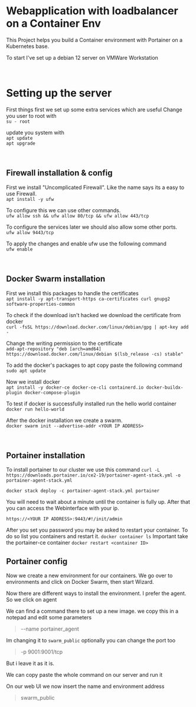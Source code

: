# Webapplication with loadbalancer on a Container Env

This Project helps you build a Container environment with Portainer on a Kubernetes base.

To start I've set up a debian 12 server on VMWare Workstation

<br  />

# Setting up the server

First things first we set up some extra services which are useful
Change you user to root with <br />
`su - root`

update you system with<br />
`apt update` <br />
`apt upgrade`

<br  />

## Firewall installation & config

First we install "Uncomplicated Firewall". Like the name says its a easy to use Firewall.<br />
`apt install -y ufw`

To configure this we can use other commands.<br />
`ufw allow ssh && ufw allow 80/tcp && ufw allow 443/tcp`

To configure the services later we should also allow some other ports.<br />
`ufw allow 9443/tcp`

To apply the changes and enable ufw use the following command<br />
`ufw enable`

<br  />

## Docker Swarm installation

First we install this packages to handle the certificates<br />
`apt install -y apt-transport-https ca-certificates curl gnupg2 software-properties-common`

To check if the download isn't hacked we download the certificate from docker<br />
`curl -fsSL https://download.docker.com/linux/debian/gpg | apt-key add -`

Change the writing permission to the certificate<br />
`add-apt-repository "deb [arch=amd64] https://download.docker.com/linux/debian $(lsb_release -cs) stable"`

To add the docker's packages to apt copy paste the following command<br />
`sudo apt update`

Now we install docker<br />
`apt install -y docker-ce docker-ce-cli containerd.io docker-buildx-plugin docker-compose-plugin`

To test if docker is successfully installed run the hello world container<br />
`docker run hello-world`

After the docker installation we create a swarm.<br />
`docker swarm init --advertise-addr <YOUR IP ADDRESS>`

<br  />

## Portainer installation

To install portainer to our cluster we use this command
`curl -L https://downloads.portainer.io/ce2-19/portainer-agent-stack.yml -o portainer-agent-stack.yml`

`docker stack deploy -c portainer-agent-stack.yml portainer`

You will need to wait about a minute until the container is fully up. After that you can access the Webinterface with your ip.

`https://<YOUR IP ADDRESS>:9443/#!/init/admin`

After you set you password you may be asked to restart your container. To do so list you containers and restart it.
`docker container ls`
Important take the portainer-ce container
`docker restart <container ID>`

## Portainer config

Now we create a new environment for our containers.
We go over to environments and click on Docker Swarm, then start Wizard.

Now there are different ways to install the environment. I prefer the agent.
So we click on agent

We can find a command there to set up a new image. we copy this in a notepad and edit some parameters

> --name portainer_agent

Im changing it to `swarm_public`
optionally you can change the port too

> -p 9001:9001/tcp

But i leave it as it is.

We can copy paste the whole command on our server and run it

On our web UI we now insert the name and environment address

> swarm_public
> <YOUR IP ADDRESS>
